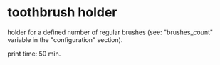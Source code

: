 toothbrush holder
===

holder for a defined number of regular brushes (see: "brushes_count" variable in the
"configuration" section).

print time: 50 min.
